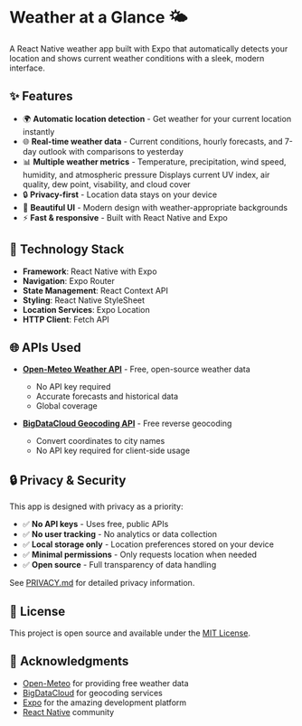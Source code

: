 # Weather at a Glance 🌤️

A React Native weather app built with Expo that automatically detects your location and shows current weather conditions with a sleek, modern interface.

## ✨ Features

- 🌍 **Automatic location detection** - Get weather for your current location instantly
- 🌐 **Real-time weather data** - Current conditions, hourly forecasts, and 7-day outlook with comparisons to yesterday
- 📊 **Multiple weather metrics** - Temperature, precipitation, wind speed, humidity, and atmospheric pressure
  Displays current UV index, air quality, dew point, visability, and cloud cover
- 🔒 **Privacy-first** - Location data stays on your device
- 🎨 **Beautiful UI** - Modern design with weather-appropriate backgrounds
- ⚡ **Fast & responsive** - Built with React Native and Expo

## 🔧 Technology Stack

- **Framework**: React Native with Expo
- **Navigation**: Expo Router
- **State Management**: React Context API
- **Styling**: React Native StyleSheet
- **Location Services**: Expo Location
- **HTTP Client**: Fetch API

## 🌐 APIs Used

- **[Open-Meteo Weather API](https://open-meteo.com/)** - Free, open-source weather data
  - No API key required
  - Accurate forecasts and historical data
  - Global coverage

- **[BigDataCloud Geocoding API](https://www.bigdatacloud.com/)** - Free reverse geocoding
  - Convert coordinates to city names
  - No API key required for client-side usage

## 🔒 Privacy & Security

This app is designed with privacy as a priority:

- ✅ **No API keys** - Uses free, public APIs
- ✅ **No user tracking** - No analytics or data collection
- ✅ **Local storage only** - Location preferences stored on your device
- ✅ **Minimal permissions** - Only requests location when needed
- ✅ **Open source** - Full transparency of data handling

See [PRIVACY.md](PRIVACY.md) for detailed privacy information.

## 📄 License

This project is open source and available under the [MIT License](LICENSE).

## 🙏 Acknowledgments

- [Open-Meteo](https://open-meteo.com/) for providing free weather data
- [BigDataCloud](https://www.bigdatacloud.com/) for geocoding services
- [Expo](https://expo.dev/) for the amazing development platform
- [React Native](https://reactnative.dev/) community

